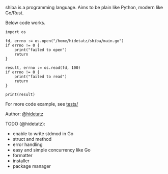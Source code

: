 shiba is a programming language. Aims to be plain like Python, modern like Go/Rust.

Below code works.

```
import os

fd, errno := os.open("/home/hidetatz/shiba/main.go")
if errno != 0 {
    print("failed to open")
    return
}

result, errno := os.read(fd, 100)
if errno != 0 {
    print("failed to read")
    return
}

print(result)
```

For more code example, see [tests/](./tests/)

Author: [@hidetatz](https://github.com/hidetatz)

TODO (@hidetatz):
- enable to write stdmod in Go
- struct and method
- error handling
- easy and simple concurrency like Go
- formatter
- installer
- package manager
